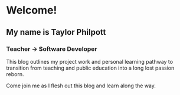# Welcome!

## My name is Taylor Philpott
### Teacher -> Software Developer

This blog outlines my project work and personal learning pathway to transition from teaching and public education into a long lost passion reborn.

Come join me as I flesh out this blog and learn along the way.
